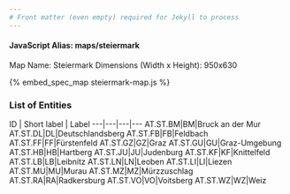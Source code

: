 ```yaml
---
# Front matter (even empty) required for Jekyll to process
---
```


#### JavaScript Alias: maps/steiermark

Map Name: Steiermark
Dimensions (Width x Height): 950x630



{% embed_spec_map steiermark-map.js %}

### List of Entities

ID | Short label | Label
---|---|---|---
AT.ST.BM|BM|Bruck an der Mur
AT.ST.DL|DL|Deutschlandsberg
AT.ST.FB|FB|Feldbach
AT.ST.FF|FF|Fürstenfeld
AT.ST.GZ|GZ|Graz
AT.ST.GU|GU|Graz-Umgebung
AT.ST.HB|HB|Hartberg
AT.ST.JU|JU|Judenburg
AT.ST.KF|KF|Knittelfeld
AT.ST.LB|LB|Leibnitz
AT.ST.LN|LN|Leoben
AT.ST.LI|LI|Liezen
AT.ST.MU|MU|Murau
AT.ST.MZ|MZ|Mürzzuschlag
AT.ST.RA|RA|Radkersburg
AT.ST.VO|VO|Voitsberg
AT.ST.WZ|WZ|Weiz

